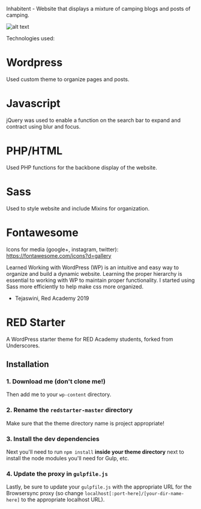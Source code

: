 Inhabitent - Website that displays a mixture of camping blogs and posts of camping.

![alt text](https://github.com/Tejaswini411/P4-INHABITANT/blob/master/themes/inhabitant/images/screenshot.png)



Technologies used:

# Wordpress 
 Used custom theme to organize pages and posts.

# Javascript 
jQuery was used to enable a function on the search bar to expand and contract using blur and focus.

# PHP/HTML 
 Used PHP functions for the backbone display of the website.

# Sass 
Used to style website and include Mixins for organization.

 # Fontawesome 
 Icons for media (google+, instagram, twitter): https://fontawesome.com/icons?d=gallery

Learned 
Working with WordPress (WP) is an intuitive and easy way to organize and build a dynamic website. Learning the proper hierarchy is essential to working with WP to maintain proper functionality. I started using Sass more efficiently to help make css more organized.

- Tejaswini, Red Academy 2019





# RED Starter

A WordPress starter theme for RED Academy students, forked from Underscores.

## Installation

### 1. Download me (don't clone me!)

Then add me to your `wp-content` directory.

### 2. Rename the `redstarter-master` directory

Make sure that the theme directory name is project appropriate!

### 3. Install the dev dependencies

Next you'll need to run `npm install` **inside your theme directory** next to install the node modules you'll need for Gulp, etc.

### 4. Update the proxy in `gulpfile.js`

Lastly, be sure to update your `gulpfile.js` with the appropriate URL for the Browsersync proxy (so change `localhost[:port-here]/[your-dir-name-here]` to the appropriate localhost URL).
